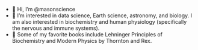 - 👋 Hi, I’m @masonscience
- 👀 I’m interested in data science, Earth science, astronomy, and biology. I am also interested in biochemistry and human physiology (specifically the nervous and immune systems).
- 🌱 Some of my favorite books include Lehninger Principles of Biochemistry and Modern Physics by Thornton and Rex.

<!---
masonscience/masonscience is a ✨ special ✨ repository because its `README.md` (this file) appears on your GitHub profile.
You can click the Preview link to take a look at your changes.
--->
